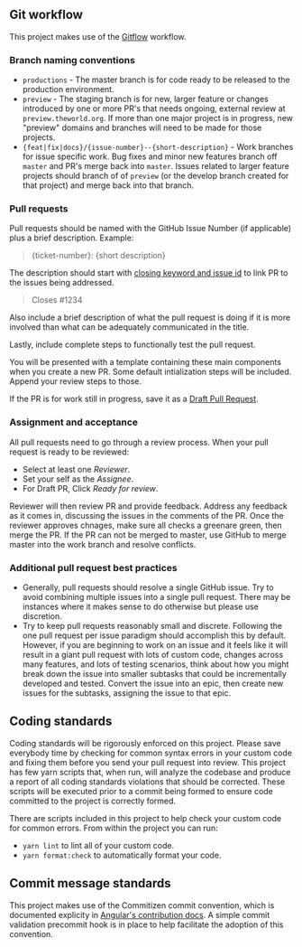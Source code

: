 ## Git workflow

This project makes use of the [Gitflow](https://www.atlassian.com/git/tutorials/comparing-workflows/gitflow-workflow) workflow.

### Branch naming conventions

- `productions` - The master branch is for code ready to be released to the production environment.
- `preview` - The staging branch is for new, larger feature or changes introduced by one or more PR's that needs ongoing, external review at `preview.theworld.org`. If more than one major project is in progress, new "preview" domains and branches will need to be made for those projects.
- `{feat|fix|docs}/{issue-number}--{short-description}` - Work branches for issue specific work. Bug fixes and minor new features branch off `master` and PR's merge back into `master`. Issues related to larger feature projects should branch of of `preview` (or the develop branch created for that project) and merge back into that branch.

### Pull requests

Pull requests should be named with the GitHub Issue Number (if applicable) plus a brief description. Example:

> {ticket-number}: {short description}

The description should start with [closing keyword and issue id](https://help.github.com/en/github/managing-your-work-on-github/linking-a-pull-request-to-an-issue#linking-a-pull-request-to-an-issue-using-a-keyword) to link PR to the issues being addressed.

> Closes #1234

Also include a brief description of what the pull request is doing if it is more involved than what can be adequately communicated in the title.

Lastly, include complete steps to functionally test the pull request.

You will be presented with a template containing these main components when you create a new PR. Some default intialization steps will be included. Append your review steps to those.

If the PR is for work still in progress, save it as a [Draft Pull Request](https://help.github.com/en/github/collaborating-with-issues-and-pull-requests/about-pull-requests#draft-pull-requests).

### Assignment and acceptance

All pull requests need to go through a review process. When your pull request is ready to be reviewed:

- Select at least one _Reviewer_.
- Set your self as the _Assignee_.
- For Draft PR, Click _Ready for review_.

Reviewer will then review PR and provide feedback. Address any feedback as it comes in, discussing the issues in the comments of the PR. Once the reviewer approves chnages, make sure all checks a greenare green, then merge the PR. If the PR can not be merged to master, use GitHub to merge master into the work branch and resolve conflicts.

### Additional pull request best practices

- Generally, pull requests should resolve a single GitHub issue. Try to avoid combining multiple issues into a single pull request. There may be instances where it makes sense to do otherwise but please use discretion.
- Try to keep pull requests reasonably small and discrete. Following the one pull request per issue paradigm should accomplish this by default. However, if you are beginning to work on an issue and it feels like it will result in a giant pull request with lots of custom code, changes across many features, and lots of testing scenarios, think about how you might break down the issue into smaller subtasks that could be incrementally developed and tested. Convert the issue into an epic, then create new issues for the subtasks, assigning the issue to that epic.

## Coding standards

Coding standards will be rigorously enforced on this project. Please save everybody time by checking for common syntax errors in your custom code and fixing them before you send your pull request into review. This project has few yarn scripts that, when run, will analyze the codebase and produce a report of all coding standards violations that should be corrected. These scripts will be executed prior to a commit being formed to ensure code committed to the project is correctly formed.

There are scripts included in this project to help check your custom code for common errors. From within the project you can run:

- `yarn lint` to lint all of your custom code.
- `yarn format:check` to automatically format your code.

## Commit message standards

This project makes use of the Commitizen commit convention, which is documented explicity in [Angular's contribution docs](https://github.com/angular/angular/blob/master/CONTRIBUTING.md#commit). A simple commit validation precommit hook is in place to help facilitate the adoption of this convention.
